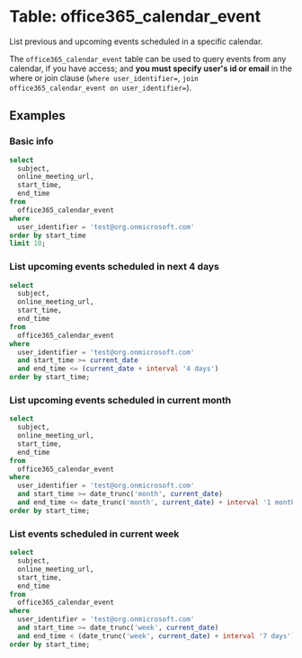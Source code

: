# Table: office365_calendar_event

List previous and upcoming events scheduled in a specific calendar.

The `office365_calendar_event` table can be used to query events from any calendar, if you have access; and **you must specify user's id or email** in the where or join clause (`where user_identifier=`, `join office365_calendar_event on user_identifier=`).

## Examples

### Basic info

```sql
select
  subject,
  online_meeting_url,
  start_time,
  end_time
from
  office365_calendar_event
where
  user_identifier = 'test@org.onmicrosoft.com'
order by start_time
limit 10;
```

### List upcoming events scheduled in next 4 days

```sql
select
  subject,
  online_meeting_url,
  start_time,
  end_time
from
  office365_calendar_event
where
  user_identifier = 'test@org.onmicrosoft.com'
  and start_time >= current_date
  and end_time <= (current_date + interval '4 days')
order by start_time;
```

### List upcoming events scheduled in current month

```sql
select
  subject,
  online_meeting_url,
  start_time,
  end_time
from
  office365_calendar_event
where
  user_identifier = 'test@org.onmicrosoft.com'
  and start_time >= date_trunc('month', current_date)
  and end_time <= date_trunc('month', current_date) + interval '1 month'
order by start_time;
```

### List events scheduled in current week

```sql
select
  subject,
  online_meeting_url,
  start_time,
  end_time
from
  office365_calendar_event
where
  user_identifier = 'test@org.onmicrosoft.com'
  and start_time >= date_trunc('week', current_date)
  and end_time < (date_trunc('week', current_date) + interval '7 days')
order by start_time;
```
